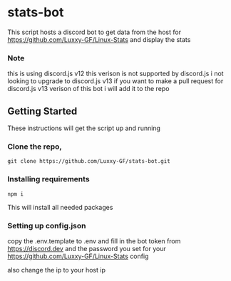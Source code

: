 # stats-bot
This script hosts a discord bot to get data from the host for https://github.com/Luxxy-GF/Linux-Stats and display the stats

### Note 
this is using discord.js v12 this verison is not supported by discord.js i not looking to upgrade to discord.js v13 if you want to make a pull request for discord.js v13 verison of this bot i will add it to the repo

## Getting Started
These instructions will get the script up and running 

### Clone the repo,
```
git clone https://github.com/Luxxy-GF/stats-bot.git 
```

### Installing requirements 
```
npm i
```
This will install all needed packages

### Setting up config.json
copy the .env.template to .env and fill in the bot token from https://discord.dev and the password you set for your https://github.com/Luxxy-GF/Linux-Stats config

also change the ip to your host ip